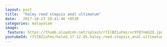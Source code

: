 ```yaml
---
layout: post
title:  "haley reed stepsis anal ultimatum"
date:   2017-10-23 10:41:46 +0530
categories: malayalam
image:
 feature: https://thumb.oloadcdn.net/splash/r71lBZiuFms/xr9Y87nmG2Q.jpg
youtubeId: r71lBZiuFms/holed.17.12.05.haley.reed.stepsis.anal.ultimatum%5Btk%5D%5B480p%5D.mp4
---
```



